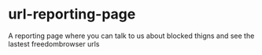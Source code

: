 # url-reporting-page
 A reporting page where you can talk to us about blocked thigns and see the lastest freedombrowser urls 
